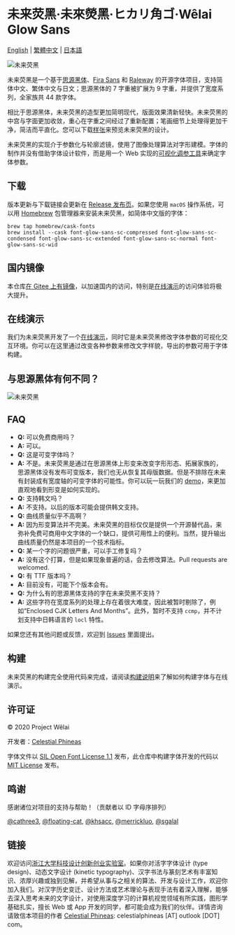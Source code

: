 # 未来荧黑·未來熒黑·ヒカリ角ゴ·Wêlai Glow Sans

[English](docs/README-en.md) | [繁體中文](docs/README-hant.md) | [日本語](docs/README-ja.md)

![未来荧黑](tests/glow.png)

未来荧黑是一个基于[思源黑体](https://github.com/adobe-fonts/source-han-sans)、[Fira Sans](https://github.com/mozilla/Fira) 和 [Raleway](https://github.com/impallari/Raleway) 的开源字体项目，支持简体中文、繁体中文与日文；思源黑体的 7 字重被扩展为 9 字重，并提供了宽度系列，全家族共 44 款字体。

相比于思源黑体，未来荧黑的造型更加简明现代，版面效果清新轻快。未来荧黑的中宫与字面更加收敛，重心在字重之间经过了重新配置；笔画细节上处理得更加干净，简洁而平直化。您可以下载[样张](tests/family-specimen.pdf)来预览未来荧黑的设计。

未来荧黑的实现介于参数化与轮廓滤镜，使用了图像处理算法对字形建模。字体的制作并没有借助字体设计软件，而是用一个 Web 实现的[可视化调参工具](https://welai.github.io/glow-sans)来确定字体参数。

## 下载

版本更新与下载链接会更新在 [Release 发布页](https://github.com/welai/glow-sans/releases)。如果您使用 `macOS` 操作系统，可以用 [Homebrew](https://brew.sh/) 包管理器来安装未来荧黑，如简体中文版的字体：

```shell
brew tap homebrew/cask-fonts
brew install --cask font-glow-sans-sc-compressed font-glow-sans-sc-condensed font-glow-sans-sc-extended font-glow-sans-sc-normal font-glow-sans-sc-wid
```

## 国内镜像

本仓库[在 Gitee 上有镜像](https://gitee.com/celestialphineas/glow-sans)，以加速国内的访问，特别是[在线演示](https://celestialphineas.gitee.io/glow-sans)的访问体验将极大提升。

## 在线演示

我们为未来荧黑开发了一个[在线演示](https://welai.github.io/glow-sans)，同时它是未来荧黑修改字体参数的可视化交互环境。你可以在这里通过改变各种参数来修改文字样貌，导出的参数可用于字体构建。

## 与思源黑体有何不同？

![未来荧黑](tests/diff.png)

## FAQ

* **Q:** 可以免费商用吗？
* **A:** 可以。
* **Q:** 这是可变字体吗？
* **A:** 不是。未来荧黑是通过在思源黑体上形变来改变字形形态、拓展家族的，思源黑体没有发布可变版本，我们也无从恢复其母版数据。但是不排除在未来有封装成有宽度轴的可变字体的可能性。你可以玩一玩我们的 [demo](https://welai.github.io/glow-sans)，来更加直观地看到形变是如何实现的。
* **Q:** 支持韩文吗？
* **A:** 不支持。以后的版本可能会提供韩文支持。
* **Q:** 曲线质量似乎不高啊？
* **A:** 因为形变算法并不完美。未来荧黑的目标仅仅是提供一个开源替代品，来弥补免费可商用中文字体的一个缺口，提供可用性上的便利。当然，提升输出曲线质量仍然是本项目的一个技术指标。
* **Q:** 某一个字的问题很严重，可以手工修复吗？
* **A:** 没有这个打算，但是如果现象普遍的话，会去修改算法。Pull requests are welcomed.
* **Q:** 有 TTF 版本吗？
* **A:** 目前没有，可能下个版本会有。
* **Q:** 为什么有的思源黑体支持的字在未来荧黑不支持？
* **A:** 这些字符在宽度系列的处理上存在着很大难度，因此被暂时剔除了，例如“Enclosed CJK Letters And Months”。此外，暂时不支持 `ccmp`，并不计划支持中日韩语言的 `locl` 特性。

如果您还有其他问题或反馈，欢迎到 [Issues](https://github.com/welai/glow-sans/issues) 里面提出。

## 构建

未来荧黑的构建完全使用代码来完成，请阅读[构建说明](docs/build-instructions.md)来了解如何构建字体与在线演示。

## 许可证

© 2020 Project Wêlai

开发者：[Celestial Phineas](https://github.com/celestialphineas)

字体文件以 [SIL Open Font License 1.1](OFL.txt) 发布，此仓库中构建字体开发的代码以 [MIT License](LICENSE) 发布。

## 鸣谢

感谢诸位对项目的支持与帮助！（贡献者以 ID 字母序排列）

[@cathree3](https://github.com/cathree3), [@floating-cat](https://github.com/floating-cat), [@khsacc](https://github.com/khsacc), [@merrickluo](https://github.com/merrickluo), [@sgalal](https://github.com/sgalal)

## 链接

欢迎访问[浙江大学科技设计创新创业实验室](http://www.next.zju.edu.cn)。如果你对活字字体设计 (type design)、动态文字设计 (kinetic typography)、汉字书法与篆刻艺术有丰富知识、浓厚兴趣或独到见解，并希望从事与之相关的算法、开发与设计工作，欢迎你加入我们。对汉字历史变迁、设计方法或艺术理论与表现手法有着深入理解，能够去深入思考未来的文字设计，对使用深度学习的计算机视觉领域有所实践，图形学基础扎实，擅长 Web 或 App 开发的同学，都可能会成为我们的伙伴。详情咨询请致信本项目的作者 [Celestial Phineas](https://github.com/celestialphineas): celestialphineas [AT] outlook [DOT] com。
